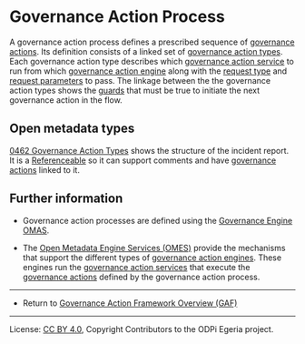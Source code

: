 <!-- SPDX-License-Identifier: CC-BY-4.0 -->
<!-- Copyright Contributors to the ODPi Egeria project. -->

# Governance Action Process

A governance action process defines a prescribed sequence of
[governance actions](governance-action.md).
Its definition consists of a linked set of
[governance action types](governance-action-type.md).
Each governance action type describes which
[governance action service](governance-action-service.md)
to run from which [governance action engine](governance-action-engine.md)
along with the [request type](governance-action-request-type.md) and
[request parameters](governance-action-request-parameters.md) to pass.
The linkage between the the governance action types shows the
[guards](guard.md) that must be true to initiate the
next governance action in the flow.





## Open metadata types

[0462 Governance Action Types](https://egeria-project.org/types/4/0470-Incident-Reporting)
shows the structure of the incident report.
It is a [Referenceable](https://egeria-project.org/types/0/0010-Base-Model)
so it can support comments and have [governance actions](governance-action.md) linked to it.

## Further information

* Governance action processes are defined using the [Governance Engine OMAS](../../../access-services/governance-engine).

* The [Open Metadata Engine Services (OMES)](../../../engine-services) provide the mechanisms
  that support the different types of [governance action engines](governance-action-engine.md).  These engines
  run the [governance action services](governance-action-service.md) that execute the
  [governance actions](governance-action.md) defined by the governance action process.
 
 
----

* Return to [Governance Action Framework Overview (GAF)](..)



----
License: [CC BY 4.0](https://creativecommons.org/licenses/by/4.0/),
Copyright Contributors to the ODPi Egeria project.